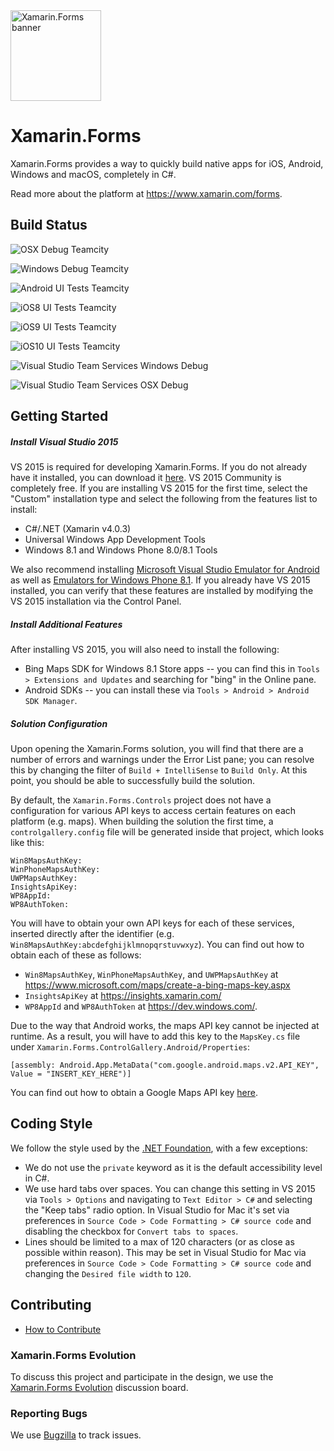<img src="banner.png" alt="Xamarin.Forms banner" height="145" >

# Xamarin.Forms #

Xamarin.Forms provides a way to quickly build native apps for iOS, Android, Windows and macOS, completely in C#.

Read more about the platform at https://www.xamarin.com/forms.

## Build Status ##

![OSX Debug Teamcity](https://img.shields.io/teamcity/https/teamcity.xamarin.com/e/XamarinForms_Debug_Cycle8ezTest_OsxDebug.svg?style=flat&label=OSX%20Debug%20%20%20%20%20 "OSX Debug")  

![Windows Debug Teamcity](https://img.shields.io/teamcity/https/teamcity.xamarin.com/e/XamarinForms_Debug_Cycle8ezTest_WindowsDebug.svg?style=flat&label=Win%20Debug%20%20%20%20%20%20 "Win Debug")  

![Android UI Tests Teamcity](https://img.shields.io/teamcity/https/teamcity.xamarin.com/e/XamarinForms_Debug_Cycle8ezTest_UiTests_OsxTestCloudPackageRunAndroid601.svg?style=flat&label=UITest%20Android "Android UI Tests")

![iOS8 UI Tests Teamcity](https://img.shields.io/teamcity/https/teamcity.xamarin.com/e/XamarinForms_Debug_Cycle8ezTest_UiTests_OsxTestCloudPackageRunIOSUnifiedIOS8.svg?style=flat&label=UITest%20iOS8%20%20%20%20 "iOS8 UI Tests")  

![iOS9 UI Tests Teamcity](https://img.shields.io/teamcity/https/teamcity.xamarin.com/e/XamarinForms_Debug_Cycle8ezTest_UiTests_OsxTestCloudPackageRunIOSUnifiedIOS9.svg?style=flat&label=UITest%20iOS9%20%20%20%20 "iOS9 UI Tests")  

![iOS10 UI Tests Teamcity](https://img.shields.io/teamcity/https/teamcity.xamarin.com/e/XamarinForms_Debug_Cycle8ezTest_UiTests_OsxTestCloudPackageRunIOSUnifiedIOS10.svg?style=flat&label=UITest%20iOS10%20%20 "iOS10 UI Tests") 

![Visual Studio Team Services Windows Debug](https://img.shields.io/vso/build/devdiv/0bdbc590-a062-4c3f-b0f6-9383f67865ee/6713.svg?style=flat&label=VSTS%20Win%20dbg "Win Debug VSTS")

![Visual Studio Team Services OSX Debug](https://img.shields.io/vso/build/devdiv/0bdbc590-a062-4c3f-b0f6-9383f67865ee/5514.svg?style=flat&label=VSTS%20OSX%20dbg "OSX Debug VSTS") 


## Getting Started ##

##### Install Visual Studio 2015 #####
VS 2015 is required for developing Xamarin.Forms. If you do not already have it installed, you can download it [here](https://www.visualstudio.com/downloads/download-visual-studio-vs). VS 2015 Community is completely free. If you are installing VS 2015 for the first time, select the "Custom" installation type and select the following from the features list to install:

- C#/.NET (Xamarin v4.0.3)
- Universal Windows App Development Tools
- Windows 8.1 and Windows Phone 8.0/8.1 Tools

We also recommend installing [Microsoft Visual Studio Emulator for Android](https://www.visualstudio.com/en-us/features/msft-android-emulator-vs.aspx) as well as [Emulators for Windows Phone 8.1](https://www.microsoft.com/en-us/download/details.aspx?id=44574). If you already have VS 2015 installed, you can verify that these features are installed by modifying the VS 2015 installation via the Control Panel.

##### Install Additional Features #####
After installing VS 2015, you will also need to install the following:
  - Bing Maps SDK for Windows 8.1 Store apps -- you can find this in `Tools > Extensions and Updates` and searching for "bing" in the Online pane.
  - Android SDKs -- you can install these via `Tools > Android > Android SDK Manager`.

##### Solution Configuration #####
Upon opening the Xamarin.Forms solution, you will find that there are a number of errors and warnings under the Error List pane; you can resolve this by changing the filter of `Build + IntelliSense` to `Build Only`. At this point, you should be able to successfully build the solution.

By default, the `Xamarin.Forms.Controls` project does not have a configuration for various API keys to access certain features on each platform (e.g. maps). When building the solution the first time, a `controlgallery.config` file will be generated inside that project, which looks like this:

    Win8MapsAuthKey:
    WinPhoneMapsAuthKey:
    UWPMapsAuthKey:
    InsightsApiKey:
    WP8AppId:
    WP8AuthToken:

You will have to obtain your own API keys for each of these services, inserted directly after the identifier (e.g. `Win8MapsAuthKey:abcdefghijklmnopqrstuvwxyz`). You can find out how to obtain each of these as follows:

- `Win8MapsAuthKey`, `WinPhoneMapsAuthKey`, and `UWPMapsAuthKey` at https://www.microsoft.com/maps/create-a-bing-maps-key.aspx
- `InsightsApiKey` at https://insights.xamarin.com/
- `WP8AppId` and `WP8AuthToken` at https://dev.windows.com/.

Due to the way that Android works, the maps API key cannot be injected at runtime. As a result, you will have to add this key to the `MapsKey.cs` file under `Xamarin.Forms.ControlGallery.Android/Properties`:

    [assembly: Android.App.MetaData("com.google.android.maps.v2.API_KEY", Value = "INSERT_KEY_HERE")]

You can find out how to obtain a Google Maps API key [here](https://developer.xamarin.com/guides/android/platform_features/maps_and_location/maps/obtaining_a_google_maps_api_key/).

## Coding Style ##

We follow the style used by the [.NET Foundation](https://github.com/dotnet/corefx/blob/master/Documentation/coding-guidelines/coding-style.md), with a few exceptions:

- We do not use the `private` keyword as it is the default accessibility level in C#.
- We use hard tabs over spaces. You can change this setting in VS 2015 via `Tools > Options` and navigating to `Text Editor > C#` and selecting the "Keep tabs" radio option. In Visual Studio for Mac it's set via preferences in `Source Code > Code Formatting > C# source code` and disabling the checkbox for `Convert tabs to spaces`.
- Lines should be limited to a max of 120 characters (or as close as possible within reason). This may be set in Visual Studio for Mac via preferences in `Source Code > Code Formatting > C# source code` and changing the `Desired file width` to `120`.

## Contributing ##

- [How to Contribute](https://github.com/xamarin/xamarin.forms/wiki/Contributing-Code)

### Xamarin.Forms Evolution

To discuss this project and participate in the design, we use the [Xamarin.Forms Evolution](https://forums.xamarin.com/categories/xamarin-forms-evolution) discussion board.   

### Reporting Bugs

We use [Bugzilla](https://bugzilla.xamarin.com/newbug) to track issues.


